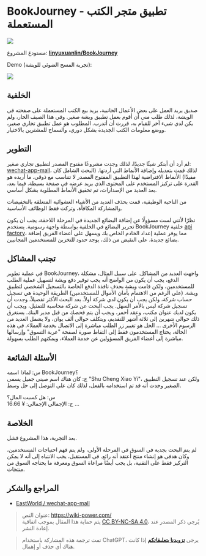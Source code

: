 # BookJourney - تطبيق متجر الكتب المستعملة

![](https://f004.backblazeb2.com/file/wiki-media/img/书程小驿.jpg)

مستودع المشروع: [**linyuxuanlin/BookJourney**](https://github.com/linyuxuanlin/BookJourney)

Demo (تجربة المسح الضوئي للويشة):

![](https://f004.backblazeb2.com/file/wiki-media/img/1.jpg)

## الخلفية

صديق يريد العمل على بعض الأعمال الجانبية، يريد بيع الكتب المستعملة على صفحته في الويشة، لذلك طلب مني أن أقوم بعمل تطبيق ويشة صغير. وفي هذا الصيف الحار، ولم يكن لدي شيء آخر للقيام به، قررت أن أتدرب. المطلوب هو عمل تطبيق تجاري صغير، ووضع معلومات الكتب الجديدة بشكل دوري، والسماح للمشترين بالاختيار.

## التطوير

لم أرد أن أبتكر شيئًا جديدًا، لذلك وجدت مشروعًا مفتوح المصدر لتطبيق تجاري صغير: [wechat-app-mall](https://github.com/EastWorld/wechat-app-mall)، لذلك قمت بتعديله وإضافة الأنماط التي أردتها. (البحث الشامل كان مفيدًا) الأنماط الافتراضية لهذا التطبيق المفتوح المصدر لا تتناسب مع ذوقي. ما أريده هو القدرة على تركيز المستخدم على المحتوى الذي يريد عرضه في صفحة بسيطة. فيما بعد، بعد العديد من الإصدارات، تم تحقيق الأنماط المطلوبة بشكل أساسي.

من الناحية الوظيفية، قمت بحذف العديد من الأشياء العشوائية المتعلقة بالتخفيضات والمشاركة المكافأة، وتركت فقط الوظائف الأساسية.

نظرًا لأنني لست مسؤولًا عن إضافة البضائع الجديدة في المرحلة اللاحقة، يجب أن يكون تحرير البضائع في الخلفية بواسطة واجهة رسومية. يستخدم BookJourney خلفية [api factory](https://www.it120.cc/)، مما يوفر عملية إعداد الخادم الخاص بك ويسهل على أعضاء الفريق إضافة بضائع جديدة. على النقيض من ذلك، يوجد حدود للتخزين للمستخدمين المجانيين.

## تجنب المشاكل

في عملية تطوير BookJourney، واجهت العديد من المشاكل. على سبيل المثال، مشكلة الدفع، يجب أن يكون من الواضح أنه يجب توفير دفع ويشة لتسهيل عملية الطلب للمستخدمين، ولكن قامت ويشة بحذف نافذة الدفع الخاصة بالتسجيل الشخصي لتطبيق ويشة. (على الرغم من الاهتمام بأمان الأموال للمستخدمين) الطريقة الوحيدة هي تسجيل حساب شركة، ولكن يجب أن يكون لدي شركة أولاً. بعد البحث الأكثر تفصيلاً، وجدت أن تسجيل شركة ليس بالأمر السهل. يجب البحث عن شركة محاسبة للتمثيل، ويجب أن يكون لديك عنوان مكتب، وعقد أحمر، ويجب أن يتم فحصك من قبل مدير البنك. يستغرق ذلك حوالي شهرين إلى ثلاثة أشهر للتقديم، ويتكلف حوالي ألف يوان، ولا يشمل العديد من الرسوم الأخرى ... الحل هو تغيير زر الطلب مباشرة إلى الاتصال بخدمة العملاء. في هذه الحالة، يحتاج المستخدمون فقط إلى التقاط صورة لصفحة "عربة التسوق" وإرسالها مباشرة إلى أعضاء الفريق المسؤولين عن خدمة العملاء، ويمكنهم الطلب بسهولة.

## الأسئلة الشائعة

س: لماذا اسمه BookJourney؟  
ج: كان هناك اسم صيني جميل يسمى "Shu Cheng Xiao Yi"، ولكن عند تسجيل التطبيق الصغير وجدت أنه قد تم استخدامه بالفعل، لذلك كان علي التوصل إلى حل وسط.

س: هل كسبت المال؟  
ج: الإجمالي الإجمالي: ¥ 16.66 ...

## الخلاصة

بعد التجربة، هذا المشروع فشل.

لم يتم البحث بجدية في السوق في المرحلة الأولى، ولم يتم فهم احتياجات المستخدمين، وكان هدفي هو إنشاء منتج أعتقد أنه رائع. في المستقبل، يجب الانتباه إلى أنه لا يمكن التركيز فقط على التقنية، بل يجب أيضًا مراعاة السوق ومعرفة ما يحتاجه السوق من منتجات.

## المراجع والشكر

- [EastWorld / wechat-app-mall](https://github.com/EastWorld/wechat-app-mall)

> عنوان النص: <https://wiki-power.com/>  
> يتم حماية هذا المقال بموجب اتفاقية [CC BY-NC-SA 4.0](https://creativecommons.org/licenses/by/4.0/deed.zh)، يُرجى ذكر المصدر عند إعادة النشر.

> تمت ترجمة هذه المشاركة باستخدام ChatGPT، يرجى [**تزويدنا بتعليقاتكم**](https://github.com/linyuxuanlin/Wiki_MkDocs/issues/new) إذا كانت هناك أي حذف أو إهمال.